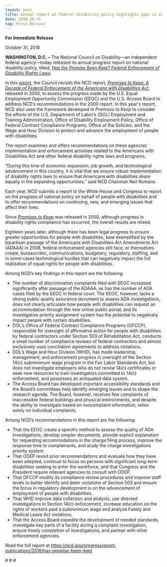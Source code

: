 ```yaml
---
layout: post
title: Annual report on federal disability policy highlights gaps in enforcement
date: 2018-10-31
tag: Press Release
---
```

**For Immediate Release** 

October 31, 2018

**WASHINGTON, D.C. –** The National Council on Disability—an independent federal agency—today released its annual progress report on national disability policy, titled, *[Has the Promise Been Kept? Federal Enforcement of Disability Rights Laws](https://ncd.gov/progressreport-publications/2018/has-promise-been-kept).*

In this [report](https://ncd.gov/progressreport-publications/2018/has-promise-been-kept), the Council revisits the NCD report, *[Promises to Keep: A Decade of Federal Enforcement of the Americans with Disabilities Act](https://ncd.gov/publications/2000/June272000)*, released in 2000, to assess the progress made by the U.S. Equal Employment Opportunity Commission (EEOC) and the U.S. Access Board to address NCD’s recommendations in the 2000 report. In this year's report, NCD also uses the framework developed in *Promises to Keep* to consider the efforts of the U.S. Department of Labor’s (DOL) Employment and Training Administration, Office of Disability Employment Policy, Office of Federal Contract Compliance Programs, Office of the Solicitor, and the Wage and Hour Division to protect and advance the employment of people with disabilities.

The report examines and offers recommendations on these agencies’ implementation and enforcement activities related to the Americans with Disabilities Act and other federal disability rights laws and programs.

“During this time of economic expansion, job growth, and technological advancement in this country, it is vital that we ensure robust implementation of disability rights laws to ensure that Americans with disabilities share equally in the expanding opportunities,” said NCD Chairman Neil Romano.

Each year, NCD submits a report to the White House and Congress to report on the progress of national policy on behalf of people with disabilities and to offer recommendations on continuing, new, and emerging issues that affect their lives.

Since *[Promises to Keep](https://ncd.gov/publications/2000/June272000)* was released in 2000, although progress in disability rights compliance has occurred, the overall results are mixed.

Eighteen years later, although there has been legal progress to ensure greater opportunities for people with disabilities, best exemplified by the bipartisan passage of the Americans with Disabilities Act Amendments Act (ADAAA) in 2008, federal enforcement agencies still face, or themselves create, bureaucratic, communications, budgetary, regulatory, staffing, and in some cases technological hurdles that can negatively impact the full realization of equal rights for people with disabilities.

Among NCD’s key findings in this report are the following:

* The number of discrimination complaints filed with EEOC increased significantly after passage of the ADAAA, as has the number of ADA cases filed by the EEOC in federal court. The EEOC, however, lacks a strong public quality assurance document to assess ADA investigations, does not clearly articulate how people with disabilities can request an accommodation through the new online public portal, and its investigative priority assignment system has the potential to negatively impact people with certain disabilities.
* DOL’s Office of Federal Contract Compliance Programs (OFCCP), responsible for oversight of affirmative action for people with disabilities by federal contractors under Section 503 of Rehabilitation Act, conducts a small number of compliance reviews of federal contractors and almost exclusively uses conciliation agreements to address violations.
* DOL’s Wage and Hour Division (WHD), has made leadership, management, and enforcement progress in oversight of the Section 14(c) subminimum wage program in the Fair Labor Standards Act, but does not investigate employers who do not renew 14(c) certificates or seek new resources to train investigators committed to 14(c) enforcement, and possesses an antiquated data system.
* The Access Board has developed important accessibility standards and the Board’s committees help identify emerging issues and to shape the research agenda. The Board, however, receives few complaints of inaccessible federal buildings and physical environments, and despite the ability to investigate based on noncomplaint information, relies solely on individual complaints.

Among NCD’s recommendations in this report are the following:

* That the EEOC create a specific method to assess the quality of ADA investigations, develop simpler documents, provide explicit explanation for requesting accommodations in the charge filing process, improve the response time to complainants, and study the charge investigations priority system.
* That ODEP revisit prior recommendations and evaluate how they have been adopted, continue to focus on persons with significant long-term disabilities seeking to enter the workforce, and that Congress and the President require relevant agencies to consult with ODEP.
* That OFCCP modify its compliance review procedures and improve staff levels to better identify and deter violations of Section 503 and ensure the focus in regulatory development is on the advancement of employment of people with disabilities.
* That WHD improve data collection and analysis, use directed investigations in Section 14(c) enforcement, increase education on the rights of workers paid a subminimum wage and analyze Family and Medical Leave Act violations.
* That the Access Board expedite the development of needed standards, investigate key parts of a facility during a complaint investigation, ensure timely completion of investigations, and partner with other enforcement agencies.

Read the full report at <https://ncd.gov/progressreport-publications/2018/has-promise-been-kept>

\# # #